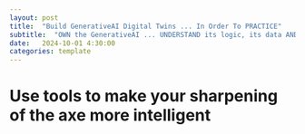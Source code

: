 ```yaml
---
layout: post
title:  "Build GenerativeAI Digital Twins ... In Order To PRACTICE"
subtitle:  "OWN the GenerativeAI ... UNDERSTAND its logic, its data AND its output"
date:   2024-10-01 4:30:00
categories: template
---
```



# Use tools to make your sharpening of the axe more intelligent